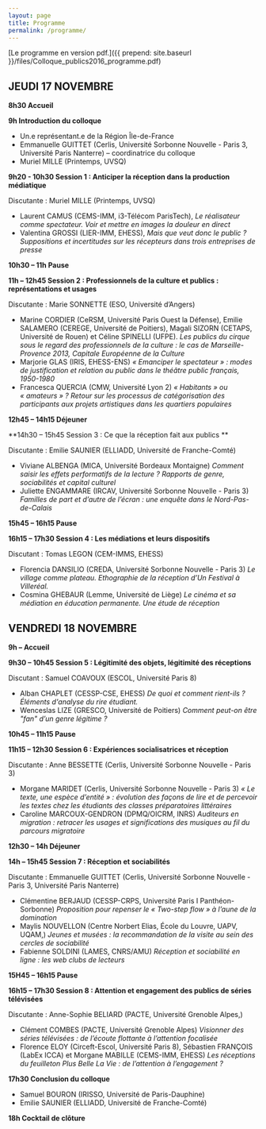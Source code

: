 ```yaml
---
layout: page
title: Programme
permalink: /programme/
---
```


[Le programme en version pdf.]({{ prepend: site.baseurl }}/files/Colloque_publics2016_programme.pdf)

## JEUDI 17 NOVEMBRE

**8h30 Accueil**

**9h Introduction du colloque**

+ Un.e représentant.e de la Région Île-de-France 
+ Emmanuelle GUITTET (Cerlis, Université Sorbonne Nouvelle - Paris 3, Université Paris Nanterre) – coordinatrice du colloque
+ Muriel MILLE (Printemps, UVSQ)


**9h20 - 10h30 Session 1 : Anticiper la réception dans la production médiatique**

Discutante : Muriel MILLE (Printemps, UVSQ) 

+ Laurent CAMUS (CEMS-IMM, i3-Télécom ParisTech), *Le réalisateur comme spectateur. Voir et mettre en images la douleur en direct*
+ Valentina GROSSI (LIER-IMM, EHESS), *Mais que veut donc le public ? Suppositions et incertitudes sur les récepteurs dans trois entreprises de presse*

**10h30 – 11h Pause**

**11h – 12h45 Session 2 : Professionnels de la culture et publics : représentations et usages**

Discutante : Marie SONNETTE (ESO, Université d’Angers)

+ Marine CORDIER (CeRSM, Université Paris Ouest la Défense), Emilie SALAMERO (CEREGE, Université de Poitiers), Magali SIZORN (CETAPS, Université de Rouen) et Céline SPINELLI (UFPE). *Les publics du cirque sous le regard des professionnels de la culture : le cas de Marseille-Provence 2013, Capitale Européenne de la Culture*
+ Marjorie GLAS (IRIS, EHESS-ENS) *« Emanciper le spectateur » : modes de justification et relation au public dans le théâtre public français, 1950-1980*
+ Francesca QUERCIA (CMW, Université Lyon 2) *« Habitants » ou « amateurs » ? Retour sur les processus de catégorisation des participants aux projets artistiques dans les quartiers populaires*

**12h45 – 14h15 Déjeuner**

**14h30 – 15h45 Session 3 : Ce que la réception fait aux publics **

Discutante : Emilie SAUNIER (ELLIADD, Université de Franche-Comté)

+ Viviane ALBENGA (MICA, Université Bordeaux Montaigne) *Comment saisir les effets performatifs de la lecture ? Rapports de genre, sociabilités et capital culturel*
+ Juliette ENGAMMARE (IRCAV, Université Sorbonne Nouvelle - Paris 3) *Familles de part et d’autre de l’écran : une enquête dans le Nord-Pas-de-Calais*

**15h45 – 16h15 Pause**

**16h15 – 17h30 Session 4 : Les médiations et leurs dispositifs**

Discutant : Tomas LEGON (CEM-IMMS, EHESS)

+ Florencia DANSILIO (CREDA, Université Sorbonne Nouvelle - Paris 3) *Le village comme plateau. Ethographie de la réception d’Un Festival à Villeréal.*
+ Cosmina GHEBAUR (Lemme, Université de Liège) *Le cinéma et sa médiation en éducation permanente. Une étude de réception*

## VENDREDI 18 NOVEMBRE

**9h – Accueil**

**9h30 – 10h45 Session 5 : Légitimité des objets, légitimité des réceptions**

Discutant : Samuel COAVOUX (ESCOL, Université Paris 8)

+ Alban CHAPLET (CESSP-CSE, EHESS) *De quoi et comment rient-ils ? Éléments d'analyse du rire étudiant.*
+ Wenceslas LIZE (GRESCO, Université de Poitiers) *Comment peut-on être "fan" d’un genre légitime ?*

**10h45 – 11h15 Pause**

**11h15 – 12h30 Session 6 : Expériences socialisatrices et réception**

Discutante : Anne BESSETTE (Cerlis, Université Sorbonne Nouvelle - Paris 3)

+ Morgane MARIDET (Cerlis, Université Sorbonne Nouvelle - Paris 3) *« Le texte, une espèce d’entité » : évolution des façons de lire et de percevoir les textes chez les étudiants des classes préparatoires littéraires*
+ Caroline MARCOUX-GENDRON (DPMQ/OICRM, INRS) *Auditeurs en migration : retracer les usages et significations des musiques au fil du parcours migratoire*

**12h30 – 14h Déjeuner**

**14h – 15h45 Session 7 : Réception et sociabilités**

Discutante : Emmanuelle GUITTET (Cerlis, Université Sorbonne Nouvelle - Paris 3, Université Paris Nanterre)

+ Clémentine BERJAUD (CESSP-CRPS, Université Paris I Panthéon-Sorbonne) *Proposition pour repenser le « Two-step flow » à l’aune de la domination*
+ Maylis NOUVELLON (Centre Norbert Elias, École du Louvre, UAPV, UQAM,) *Jeunes et musées : la recommandation de la visite au sein des cercles de sociabilité* 
+ Fabienne SOLDINI (LAMES, CNRS/AMU) *Réception et sociabilité en ligne : les web clubs de lecteurs* 

**15H45 – 16h15 Pause**

**16h15 – 17h30 Session 8 : Attention et engagement des publics de séries télévisées**

Discutante : Anne-Sophie BELIARD (PACTE, Université Grenoble Alpes,)

+ Clément COMBES (PACTE, Université Grenoble Alpes) *Visionner des séries télévisées : de l’écoute flottante à l’attention focalisée*
+ Florence ELOY (Circeft-Escol, Université Paris 8), Sébastien FRANÇOIS (LabEx ICCA) et Morgane MABILLE (CEMS-IMM, EHESS) *Les réceptions du feuilleton Plus Belle La Vie : de l’attention à l’engagement ?*

**17h30 Conclusion du colloque**

+ Samuel BOURON (IRISSO, Université de Paris-Dauphine) 
+ Emilie SAUNIER (ELLIADD, Université de Franche-Comté)

**18h Cocktail de clôture**
